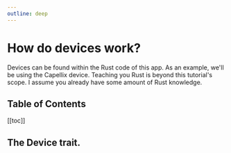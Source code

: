```yaml
---
outline: deep
---
```


# How do devices work?

Devices can be found within the Rust code of this app. As an example, we'll be using the Capellix device. Teaching you Rust is beyond this tutorial's scope. I assume you already have some amount of Rust knowledge.

## Table of Contents

[[toc]]

## The Device trait.
